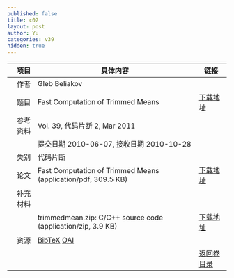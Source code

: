 ```yaml
---
published: false
title: c02
layout: post
author: Yu
categories: v39
hidden: true
---
```


| 项目 | 具体内容 | 链接 |
|---:|---|---|
| 作者 | Gleb Beliakov| |
| 题目 |Fast Computation of  Trimmed Means | [下载地址](http://www.jstatsoft.org/v39/c02/paper) |
| 参考资料 |Vol. 39, 代码片断 2, Mar 2011 | |
| | 提交日期 2010-06-07, 接收日期 2010-10-28| | 
| 类别 | 代码片断| |
| 论文 | Fast Computation of  Trimmed Means  (application/pdf, 309.5 KB)| [下载地址](http://www.jstatsoft.org/v39/c02/paper) |
| 补充材料 | | |
| |trimmedmean.zip: C/C++ source code  (application/zip, 3.9 KB)|  [下载地址](http://www.jstatsoft.org/v39/c02/supp/1) |
| 资源 | [BibTeX](http://www.jstatsoft.org/v39/c02/bibtex) [OAI](http://www.jstatsoft.org/oai?verb=GetRecord&identifier=oai.jstatsoft/v39/c02&prefix=oai_dc)| |
| |  | [返回卷目录]({{site.baseurl}}/volume/v39.html) |